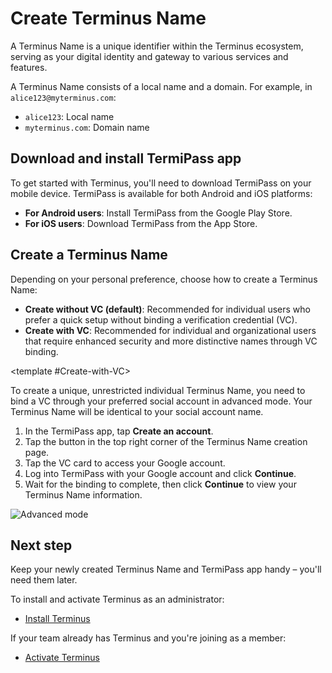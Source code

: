 # Create Terminus Name

A Terminus Name is a unique identifier within the Terminus ecosystem, serving as your digital identity and gateway to various services and features.

A Terminus Name consists of a local name and a domain. For example, in `alice123@myterminus.com`:
- `alice123`: Local name
- `myterminus.com`: Domain name

## Download and install TermiPass app

To get started with Terminus, you'll need to download TermiPass on your mobile device. TermiPass is available for both Android and iOS platforms:

* **For Android users**: Install TermiPass from the Google Play Store.
* **For iOS users**: Download TermiPass from the App Store.

## Create a Terminus Name

Depending on your personal preference, choose how to create a Terminus Name:
- **Create without VC (default)**: Recommended for individual users who prefer a quick setup without binding a verification credential (VC).
- **Create with VC**: Recommended for individual and organizational users that require enhanced security and more distinctive names through VC binding.

<Tabs>
<template #Create-without-VC-(default)>

1. In the Terminus app, tap **Create an account**.
2. Enter your desired Terminus Name. It must meet the following requirements:
    * never be registered before
    * at least 8 characters long
    * only lowercase letters and numbers
3. Click **Continue** to finish the creation process.

![Fast creation](/images/how-to/termipass/individual_terminus_name_fast.png)

</template>

<template #Create-with-VC>

To create a unique, unrestricted individual Terminus Name, you need to bind a VC through your preferred social account in advanced mode. Your Terminus Name will be identical to your social account name.

1. In the TermiPass app, tap **Create an account**.
2. Tap the button in the top right corner of the Terminus Name creation page.
3. Tap the VC card to access your Google account.
4. Log into TermiPass with your Google account and click **Continue**.
5. Wait for the binding to complete, then click **Continue** to view your Terminus Name information.

![Advanced mode](/images/how-to/termipass/terminus_name_advanced.png)

</template>
</Tabs>

## Next step

Keep your newly created Terminus Name and TermiPass app handy – you'll need them later.

To install and activate Terminus as an administrator:
- [Install Terminus](./install-terminus.md)

If your team already has Terminus and you're joining as a member:
- [Activate Terminus](./activate-terminus.md)
